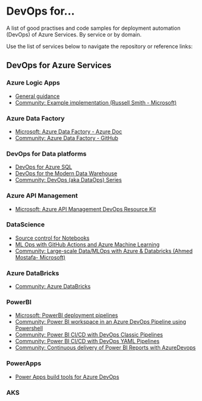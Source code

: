 # DevOps for...

A list of good practises and code samples for deployment automation (DevOps) of Azure Services. By service or by domain.

Use the list of services below to navigate the repository or reference links:

## DevOps for Azure Services
### Azure Logic Apps
- [General guidance](logicapps/logicapps.md)
- [Community: Example implementation (Russell Smith - Microsoft)](logicapps/logicapps.md)

### Azure Data Factory
- [Microsoft: Azure Data Factory - Azure Doc](https://azure.microsoft.com/mediahandler/files/resourcefiles/whitepaper-adf-on-azuredevops/Azure%20data%20Factory-Whitepaper-DevOps.pdf)
- [Community: Azure Data Factory - GitHub](https://github.com/davedoesdemos/DataDevOps/blob/master/Data_Factory/ADFDevOps.md)

### DevOps for Data platforms
- [DevOps for Azure SQL](https://devblogs.microsoft.com/azure-sql/devops-for-azure-sql)
- [DevOps for the Modern Data Warehouse](https://github.com/Azure-Samples/modern-data-warehouse-dataops)
- [Community: DevOps (aka DataOps) Series](https://github.com/davedoesdemos/DemoIndex/blob/master/README.md)



### Azure API Management
- [Microsoft: Azure API Management DevOps Resource Kit](https://github.com/Azure/azure-api-management-devops-resource-kit)

### DataScience
- [Source control for Notebooks](datascience/notebooks.md)
- [ML Ops with GitHub Actions and Azure Machine Learning](https://github.com/machine-learning-apps/ml-template-azure)
- [Community: Large-scale Data/MLOps with Azure & Databricks (Ahmed Mostafa- Microsoft)](https://github.com/ahmedsmostafa/databricks-azureml-mlops)

### Azure DataBricks
- [Community: Azure DataBricks](https://github.com/davedoesdemos/DataDevOps/blob/master/Databricks/DatabricksDevOps.md)

### PowerBI
- [Microsoft: PowerBI deployment pipelines](https://myignite.techcommunity.microsoft.com/sessions/83502?source=sessions)
- [Community: Power BI workspace in an Azure DevOps Pipeline using Powershell](https://blogs.endjin.com/2019/05/how-to-create-a-power-bi-workspace-in-an-azure-devops-pipeline-using-powershell/)
- [Community: Power BI CI/CD with DevOps Classic Pipelines](https://adatis.co.uk/power-bi-ci-cd-with-devops-pipelines/)
- [Community: Power BI CI/CD with DevOps YAML Pipelines](https://adatis.co.uk/power-bi-ci-cd-with-devops-yaml-pipelines/)
- [Community: Continuous delivery of Power BI Reports with AzureDevops](https://medium.com/@lopatin.yegor/continuous-delivery-of-power-bi-reports-with-azuredevops-549b8658ca52)

### PowerApps
- [Power Apps build tools for Azure DevOps](https://docs.microsoft.com/en-gb/powerapps/developer/common-data-service/build-tools-overview)

### AKS


